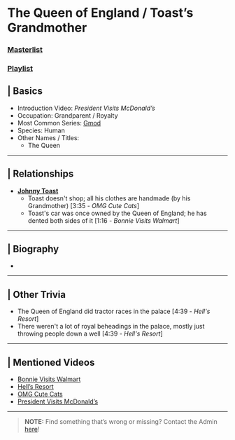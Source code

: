 # The Queen of England / Toast’s Grandmother
### [Masterlist]()
### [Playlist]()

## | Basics  
- Introduction Video: *President Visits McDonald’s*  
- Occupation: Grandparent / Royalty
- Most Common Series: [Gmod](6.Series/Gmod.html)  
- Species: Human  
- Other Names / Titles:   
  - The Queen

----

## | Relationships  
- [**Johnny Toast**](5.Characters/Johnny_Toast.html)  
  - Toast doesn't shop; all his clothes are handmade \(by his Grandmother) \[3:35 - *OMG Cute Cats*]
  - Toast's car was once owned by the Queen of England; he has dented both sides of it \[1:16 - *Bonnie Visits Walmart*]

----

## | Biography  
- 

----

## | Other Trivia  
- The Queen of England did tractor races in the palace \[4:39 - *Hell's Resort*]
- There weren't a lot of royal beheadings in the palace, mostly just throwing people down a well \[4:39 - *Hell's Resort*]

----

## | Mentioned Videos
- [Bonnie Visits Walmart](https://youtu.be/CDd5-Sow97g)
- [Hell’s Resort](https://youtu.be/mqVWhWEK2AQ)
- [OMG Cute Cats](https://youtu.be/Rf-fAoo64Lc)
- [President Visits McDonald’s](https://youtu.be/SuFQcxceQJI)

----

> **NOTE:** Find something that’s wrong or missing? Contact the Admin [here](../chapter_2.html)!